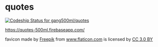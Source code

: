 # quotes

[ ![Codeship Status for gang500ml/quotes](https://app.codeship.com/projects/6539a3f0-211e-0136-59a1-4e44aeb0a066/status?branch=master)](https://app.codeship.com/projects/285836)

https://quotes-500ml.firebaseapp.com/

<div>favicon made by <a href="http://www.freepik.com" title="Freepik">Freepik</a> from <a href="https://www.flaticon.com/" title="Flaticon">www.flaticon.com</a> is licensed by <a href="http://creativecommons.org/licenses/by/3.0/" title="Creative Commons BY 3.0" target="_blank">CC 3.0 BY</a></div>
